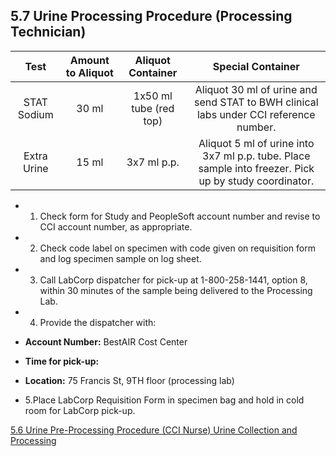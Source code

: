 ## 5.7 Urine Processing Procedure (Processing Technician)

| **Test** | **Amount to Aliquot** | **Aliquot Container** | **Special Container** |
|:--------:|:---------------------:|:---------------------:|:---------------------:|
| STAT Sodium | 30 ml | 1x50 ml tube (red top) | Aliquot 30 ml of urine and send STAT to BWH clinical labs under CCI reference number. |
| Extra Urine | 15 ml | 3x7 ml p.p. | Aliquot 5 ml of urine into 3x7 ml p.p. tube. Place sample into freezer. Pick up by study coordinator. |


* 1. Check form for Study and PeopleSoft account number and revise to CCI account number, as appropriate.
* 2. Check code label on specimen with code given on requisition form and log specimen sample on log sheet.
* 3. Call LabCorp dispatcher for pick-up at 1-800-258-1441, option 8, within 30 minutes of the sample being delivered to the Processing Lab.
* 4. Provide the dispatcher with:

 * **Account Number:** BestAIR Cost Center
 * **Time for pick-up:**
 * **Location:** 75 Francis St, 9TH floor (processing lab)

* 5.Place LabCorp Requisition Form in specimen bag and hold in cold room for LabCorp pick-up.


<div class="center">
<div class="btn-group">
  <a href=":pages_path:/manuals/urine-collection-processing/5-06-urine-preprocessing-procedure.md" class="btn btn-default">
    <span class="glyphicon glyphicon-chevron-left"></span>
    5.6 Urine Pre-Processing Procedure (CCI Nurse)
  </a>

  <a href=":pages_path:/manuals/urine-collection-processing" class="btn btn-default">
    <span class="glyphicon glyphicon-chevron-up"></span>
    Urine Collection and Processing
  </a>
</div>
</div>
